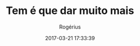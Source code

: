 ---
title: "Tem é que dar muito mais"
subtitle: "Rogérius"
image: "img/20170321-rogérius.jpg"
date: 2017-03-21 17:33:39
---
